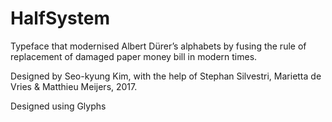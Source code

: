 # HalfSystem
Typeface that modernised Albert Dürer’s alphabets by fusing the rule of replacement of damaged paper money bill in modern times.

Designed by Seo-kyung Kim, with the help of Stephan Silvestri, Marietta de Vries & Matthieu Meijers, 2017.

Designed using Glyphs


